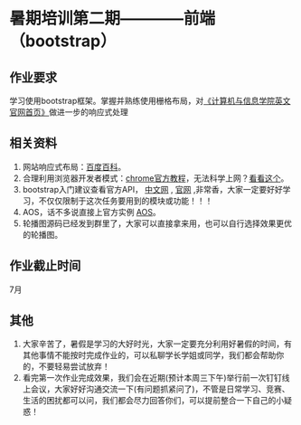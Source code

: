 # 暑期培训第二期————前端（bootstrap）

## 作业要求

学习使用bootstrap框架。掌握并熟练使用栅格布局，对[《计算机与信息学院英文官网首页》](http://cs.henu.edu.cn/english.htm)做进一步的响应式处理
## 相关资料
1. 网站响应式布局：[百度百科](https://baike.baidu.com/item/%E5%93%8D%E5%BA%94%E5%BC%8F%E7%BD%91%E9%A1%B5%E8%AE%BE%E8%AE%A1)。
2. 合理利用浏览器开发者模式：[chrome官方教程](https://developers.google.com/web/tools/chrome-devtools?hl=zh-cn)，无法科学上网？[看看这个](https://www.html.cn/doc/chrome-devtools/)。
3. bootstrap入门建议查看官方API，  [中文网](https://www.bootcss.com/)  ,   [官网](https://getbootstrap.com/2.3.2/)     ,非常香，大家一定要好好学习，不仅仅限制于这次任务要用到的模块或功能！！！
4. AOS，话不多说直接上官方实例     [AOS](https://michalsnik.github.io/aos/)。
5. 轮播图源码已经发到群里了，大家可以直接拿来用，也可以自行选择效果更优的轮播图。
## 作业截止时间
7月
## 其他
1. 大家辛苦了，暑假是学习的大好时光，大家一定要充分利用好暑假的时间，有其他事情不能按时完成作业的，可以私聊学长学姐或同学，我们都会帮助你的，不要轻易尝试放弃！
2. 看完第一次作业完成效果，我们会在近期(预计本周三下午)举行前一次钉钉线上会议，大家好好沟通交流一下(有问题抓紧问了)，不管是日常学习、竞赛、生活的困扰都可以问，我们都会尽力回答你们，可以提前整合一下自己的小疑惑！